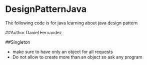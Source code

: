 # DesignPatternJava

The following code is for java learning about java design pattern

##Author 
Daniel Fernandez

##Singleton
- make sure to have only an object  for all requests
- Do not allow to create more than an object so ask any program
